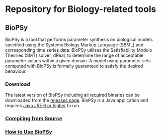 Repository for Biology-related tools
=======

BioPSy
---------
BioPSy is a tool that performs parameter synthesis on biological models specified using the Systems Biology Markup Language (SBML) and corresponding time series data.  BioPSy utilises the Satisfiability Modulo Theories (SMT) solver, dReal, to determine the range of acceptable parameter values within a given domain.  A model using parameter sets computed with BioPSy is formally guaranteed to satisfy the desired behaviour.

### Download

The latest version of BioPSy including all required binaries can be downloaded from the [releases page](https://github.com/dreal/biology/releases).  BioPSy is a Java application and requires [Java JRE 6 or higher](https://www.java.com) to run.

### [Compiling from Source](https://github.com/dreal/biology/blob/master/BioPSy/doc/install.md)

### [How to Use BioPSy](https://github.com/dreal/biology/blob/master/BioPSy/doc/usage.md)
